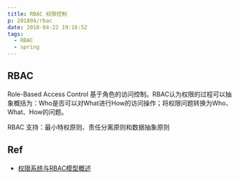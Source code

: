 ```yaml
---
title: RBAC 权限控制
p: 201804/rbac
date: 2018-04-22 19:16:52
tags:
  - RBAC
  - spring
---
```


## RBAC

Role-Based Access Control 基于角色的访问控制。RBAC认为权限的过程可以抽象概括为：Who是否可以对What进行How的访问操作；将权限问题转换为Who、What、How的问题。

RBAC 支持：最小特权原则、责任分离原则和数据抽象原则


## Ref

- [权限系统与RBAC模型概述](https://www.cnblogs.com/shijiaqi1066/p/3793894.html)
